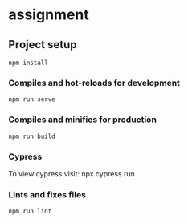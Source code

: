 # assignment

## Project setup
```
npm install
```

### Compiles and hot-reloads for development
```
npm run serve
```

### Compiles and minifies for production
```
npm run build
```

### Cypress

To view cypress visit: npx cypress run

### Lints and fixes files
```
npm run lint

